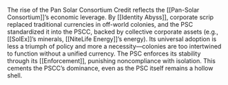 The rise of the Pan Solar Consortium Credit reflects the [[Pan-Solar Consortium]]’s economic leverage. By [[Identity Abyss]], corporate scrip replaced traditional currencies in off-world colonies, and the PSC standardized it into the PSCC, backed by collective corporate assets (e.g., [[SolEx]]’s minerals, [[NiteLife Energy]]’s energy). Its universal adoption is less a triumph of policy and more a necessity—colonies are too intertwined to function without a unified currency. The PSC enforces its stability through its [[Enforcement]], punishing noncompliance with isolation. This cements the PSCC’s dominance, even as the PSC itself remains a hollow shell.